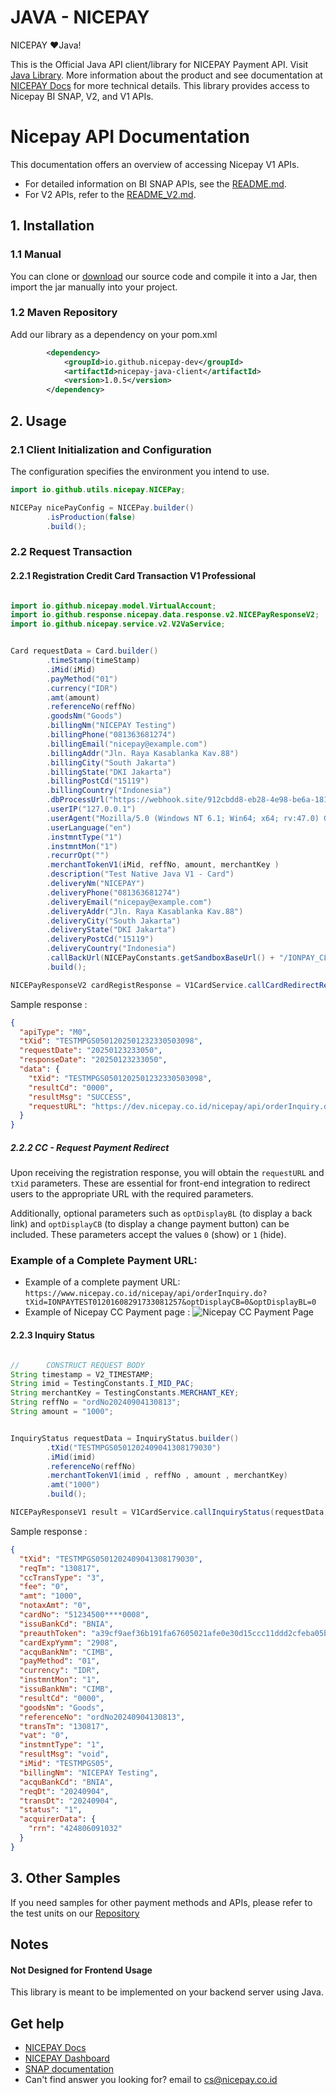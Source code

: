 # JAVA - NICEPAY

NICEPAY ❤️Java!

This is the Official Java API client/library for NICEPAY Payment API. Visit [Java Library](https://github.com/nicepay-dev/java-nicepay). 
More information about the product and see documentation at [NICEPAY Docs](https://docs.nicepay.co.id/) for more technical details.
This library provides access to Nicepay BI SNAP, V2, and V1 APIs.

# Nicepay API Documentation

This documentation offers an overview of accessing Nicepay V1 APIs.

- For detailed information on BI SNAP APIs, see the [README.md](https://github.com/nicepay-dev/java-nicepay/blob/main/README.md).
- For V2 APIs, refer to the [README_V2.md](https://github.com/nicepay-dev/java-nicepay/blob/main/README_V2.md).

## 1. Installation
### 1.1 Manual
You can clone or [download](https://github.com/nicepay-dev/java-nicepay) our source code and compile it into a Jar, 
then import the jar manually into your project.
### 1.2 Maven Repository
Add our library as a dependency on your pom.xml
```xml
		<dependency>
			<groupId>io.github.nicepay-dev</groupId>
			<artifactId>nicepay-java-client</artifactId>
			<version>1.0.5</version>
		</dependency>
```

## 2. Usage
### 2.1 Client Initialization and Configuration

The configuration specifies the environment you intend to use.

```java
import io.github.utils.nicepay.NICEPay;

NICEPay nicePayConfig = NICEPay.builder()
        .isProduction(false)
        .build();
```

### 2.2 Request Transaction

#### 2.2.1 Registration Credit Card Transaction V1 Professional 

```java

import io.github.nicepay.model.VirtualAccount;
import io.github.response.nicepay.data.response.v2.NICEPayResponseV2;
import io.github.nicepay.service.v2.V2VaService;


Card requestData = Card.builder()
        .timeStamp(timeStamp)
        .iMid(iMid)
        .payMethod("01")
        .currency("IDR")
        .amt(amount)
        .referenceNo(reffNo)
        .goodsNm("Goods")
        .billingNm("NICEPAY Testing")
        .billingPhone("081363681274")
        .billingEmail("nicepay@example.com")
        .billingAddr("Jln. Raya Kasablanka Kav.88")
        .billingCity("South Jakarta")
        .billingState("DKI Jakarta")
        .billingPostCd("15119")
        .billingCountry("Indonesia")
        .dbProcessUrl("https://webhook.site/912cbdd8-eb28-4e98-be6a-181b806b8110")
        .userIP("127.0.0.1")
        .userAgent("Mozilla/5.0 (Windows NT 6.1; Win64; x64; rv:47.0) Gecko/20100101 Firefox/47.0")
        .userLanguage("en")
        .instmntType("1")
        .instmntMon("1")
        .recurrOpt("")
        .merchantTokenV1(iMid, reffNo, amount, merchantKey )
        .description("Test Native Java V1 - Card")
        .deliveryNm("NICEPAY")
        .deliveryPhone("081363681274")
        .deliveryEmail("nicepay@example.com")
        .deliveryAddr("Jln. Raya Kasablanka Kav.88")
        .deliveryCity("South Jakarta")
        .deliveryState("DKI Jakarta")
        .deliveryPostCd("15119")
        .deliveryCountry("Indonesia")
        .callBackUrl(NICEPayConstants.getSandboxBaseUrl() + "/IONPAY_CLIENT/paymentResult.jsp")
        .build();

NICEPayResponseV2 cardRegistResponse = V1CardService.callCardRedirectRegistration(requestData,config);
```

Sample response : 

```json
{
  "apiType": "M0",
  "tXid": "TESTMPGS0501202501232330503098",
  "requestDate": "20250123233050",
  "responseDate": "20250123233050",
  "data": {
    "tXid": "TESTMPGS0501202501232330503098",
    "resultCd": "0000",
    "resultMsg": "SUCCESS",
    "requestURL": "https://dev.nicepay.co.id/nicepay/api/orderInquiry.do"
  }
}
```


##### 2.2.2 CC - Request Payment Redirect

Upon receiving the registration response, you will obtain the `requestURL` and `tXid` parameters. These are essential for front-end integration to redirect users to the appropriate URL with the required parameters.

Additionally, optional parameters such as `optDisplayBL` (to display a back link) and `optDisplayCB` (to display a change payment button) can be included. These parameters accept the values `0` (show) or `1` (hide).

### Example of a Complete Payment URL:

- Example of a complete payment URL:  
  `https://www.nicepay.co.id/nicepay/api/orderInquiry.do?tXid=IONPAYTEST01201608291733081257&optDisplayCB=0&optDisplayBL=0`
- Example of Nicepay CC Payment page :
  ![Nicepay CC Payment Page](https://images.archbee.com/ZHvSjR5ZrsoxwKbJa3xmo/6S1QF7TkzME13UoL7fi1k_image.png?format=webp&width=922)

#### 2.2.3 Inquiry Status

```java

//      CONSTRUCT REQUEST BODY
String timestamp = V2_TIMESTAMP;
String imid = TestingConstants.I_MID_PAC;
String merchantKey = TestingConstants.MERCHANT_KEY;
String reffNo = "ordNo20240904130813";
String amount = "1000";


InquiryStatus requestData = InquiryStatus.builder()
        .tXid("TESTMPGS0501202409041308179030")
        .iMid(imid)
        .referenceNo(reffNo)
        .merchantTokenV1(imid , reffNo , amount , merchantKey)
        .amt("1000")
        .build();

NICEPayResponseV1 result = V1CardService.callInquiryStatus(requestData, config);

```

Sample response : 
```json
{
  "tXid": "TESTMPGS0501202409041308179030",
  "reqTm": "130817",
  "ccTransType": "3",
  "fee": "0",
  "amt": "1000",
  "notaxAmt": "0",
  "cardNo": "51234500****0008",
  "issuBankCd": "BNIA",
  "preauthToken": "a39cf9aef36b191fa67605021afe0e30d15ccc11ddd2cfeba05ba32192a7a925",
  "cardExpYymm": "2908",
  "acquBankNm": "CIMB",
  "payMethod": "01",
  "currency": "IDR",
  "instmntMon": "1",
  "issuBankNm": "CIMB",
  "resultCd": "0000",
  "goodsNm": "Goods",
  "referenceNo": "ordNo20240904130813",
  "transTm": "130817",
  "vat": "0",
  "instmntType": "1",
  "resultMsg": "void",
  "iMid": "TESTMPGS05",
  "billingNm": "NICEPAY Testing",
  "acquBankCd": "BNIA",
  "reqDt": "20240904",
  "transDt": "20240904",
  "status": "1",
  "acquirerData": {
    "rrn": "424806091032"
  }
}
```

## 3. Other Samples
If you need samples for other payment methods and APIs, 
please refer to the test units on our [Repository](https://github.com/nicepay-dev/java-nicepay/tree/main/src/test/java/io/github/nicepay)

## Notes
#### Not Designed for Frontend Usage
This library is meant to be implemented on your backend server using Java.

## Get help

- [NICEPAY Docs](https://docs.nicepay.co.id/)
- [NICEPAY Dashboard ](https://bo.nicepay.co.id/)
- [SNAP documentation](https://docs.nicepay.co.id/nicepay-api-snap)
- Can't find answer you looking for? email to [cs@nicepay.co.id](mailto:cs@nicepay.co.id)


